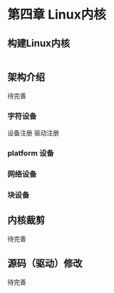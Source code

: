 # 第四章 Linux内核

## 构建Linux内核

```shell

```

## 架构介绍
待完善
### 字符设备
设备注册
驱动注册
### platform 设备
### 网络设备
### 块设备
## 内核裁剪
待完善
## 源码（驱动）修改
待完善

